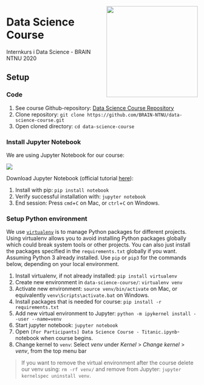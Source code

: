 <a href="https://www.brainntnu.no"><img src="https://i.imgur.com/S9pM24h.png" width=240 align="right"></a>
# Data Science Course

Internkurs i Data Science - BRAIN NTNU 2020

## Setup

### Code

1. See course Github-repository: [Data Science Course Repository](https://github.com/BRAIN-NTNU/data-science-course)
2. Clone repository: `git clone https://github.com/BRAIN-NTNU/data-science-course.git`
3. Open cloned directory: `cd data-science-course`


### Install Jupyter Notebook

We are using Jupyter Notebook for our course:

<a href="https://jupyter.org/#:~:text=The%20Jupyter%20Notebook%20is%20an,machine%20learning%2C%20and%20much%20more."><img src="https://i.imgur.com/MmxC3mq.png"></a>

Download Jupyter Notebook (official tutorial [here](https://jupyter.org/install.html)):

1. Install with pip: `pip install notebook`
2. Verify successful installation with: `jupyter notebook`
3. End session: Press `cmd`+`C` on Mac, or `ctrl`+`C` on Windows.


### Setup Python environment

We use [`virtualenv`](https://virtualenv.pypa.io/en/latest/index.html) is to manage Python packages for different projects. 
Using virtualenv allows you to avoid installing Python packages globally which could break system tools or other projects. You can also just install the packages specified in the `requirements.txt` globally if you want. Assuming Python 3 already installed. Use `pip` or `pip3` for the commands below, depending on your local environment.

1. Install virtualenv, if not already installed: `pip install virtualenv`
2. Create new environment in `data-science-course/`: `virtualenv venv`
3. Activate new environment: `source venv/bin/activate` on Mac, or equivalently `venv\Scripts\activate.bat` on Windows. 
4. Install packages that is needed for course: `pip install -r requirements.txt`
5. Add new virtual environment to Jupyter: `python -m ipykernel install --user --name=venv`
6. Start jupyter notebook: `jupyter notebook`
7. Open `[For Participants] Data Science Course - Titanic.ipynb`-notebook when course begins.
8. Change kernel to `venv`: Select *venv* under *Kernel* > *Change kernel* > *venv*, from the top menu bar


> If you want to remove the virtual environment after the course delete our venv using: `rm -rf venv/` and remove from Jupyter: `jupyter kernelspec uninstall venv`.
